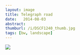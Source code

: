 ```yaml
---
layout: image
title: Telegraph road
date:   2014-08-03
abstract: 
thumburl: /i/DSCF1240_thumb.jpg
tags: [bw, landscape]
---
```

![]({{site.url}}/i/DSCF1240.jpg)

